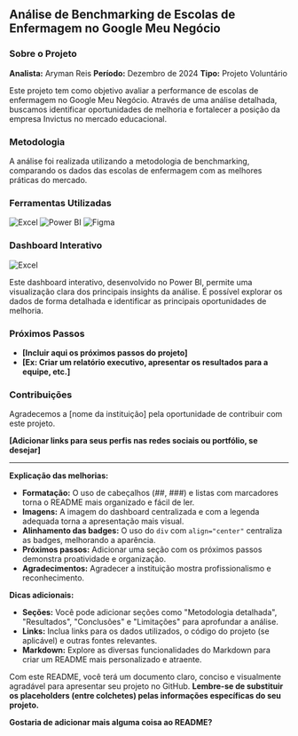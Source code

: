 ## Análise de Benchmarking de Escolas de Enfermagem no Google Meu Negócio

### Sobre o Projeto

**Analista:** Aryman Reis
**Período:** Dezembro de 2024
**Tipo:** Projeto Voluntário

Este projeto tem como objetivo avaliar a performance de escolas de enfermagem no Google Meu Negócio. Através de uma análise detalhada, buscamos identificar oportunidades de melhoria e fortalecer a posição da empresa Invictus no mercado educacional.

### Metodologia

A análise foi realizada utilizando a metodologia de benchmarking, comparando os dados das escolas de enfermagem com as melhores práticas do mercado.

### Ferramentas Utilizadas

<div align="left">
  <img src="https://img.shields.io/badge/Excel-217346?style=for-the-badge&logo=microsoft-excel&logoColor=white" alt="Excel" />
  <img src="https://img.shields.io/badge/Power_BI-F2C811?style=for-the-badge&logo=powerbi&logoColor=black" alt="Power BI" />
  <img src="https://img.shields.io/badge/Figma-F24E1E?style=for-the-badge&logo=figma&logoColor=white" alt="Figma" />
</div>

### Dashboard Interativo

<img src="" alt="Excel" />

Este dashboard interativo, desenvolvido no Power BI, permite uma visualização clara dos principais insights da análise. É possível explorar os dados de forma detalhada e identificar as principais oportunidades de melhoria.

### Próximos Passos

* **[Incluir aqui os próximos passos do projeto]**
* **[Ex: Criar um relatório executivo, apresentar os resultados para a equipe, etc.]**

### Contribuições

Agradecemos a [nome da instituição] pela oportunidade de contribuir com este projeto.

**[Adicionar links para seus perfis nas redes sociais ou portfólio, se desejar]**

---

**Explicação das melhorias:**

* **Formatação:** O uso de cabeçalhos (##, ###) e listas com marcadores torna o README mais organizado e fácil de ler.
* **Imagens:** A imagem do dashboard centralizada e com a legenda adequada torna a apresentação mais visual.
* **Alinhamento das badges:** O uso do `div` com `align="center"` centraliza as badges, melhorando a aparência.
* **Próximos passos:** Adicionar uma seção com os próximos passos demonstra proatividade e organização.
* **Agradecimentos:** Agradecer a instituição mostra profissionalismo e reconhecimento.

**Dicas adicionais:**

* **Seções:** Você pode adicionar seções como "Metodologia detalhada", "Resultados", "Conclusões" e "Limitações" para aprofundar a análise.
* **Links:** Inclua links para os dados utilizados, o código do projeto (se aplicável) e outras fontes relevantes.
* **Markdown:** Explore as diversas funcionalidades do Markdown para criar um README mais personalizado e atraente.

Com este README, você terá um documento claro, conciso e visualmente agradável para apresentar seu projeto no GitHub.
**Lembre-se de substituir os placeholders (entre colchetes) pelas informações específicas do seu projeto.**

**Gostaria de adicionar mais alguma coisa ao README?**
